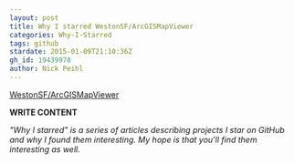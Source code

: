 ```yaml
---
layout: post
title: Why I starred WestonSF/ArcGISMapViewer
categories: Why-I-Starred
tags: github
stardate: 2015-01-09T21:10:36Z
gh_id: 19439978
author: Nick Peihl
---
```


[WestonSF/ArcGISMapViewer](star.repo.html_url)

**WRITE CONTENT**

*"Why I starred" is a series of articles describing projects I star on GitHub and why I found them interesting. My hope is that you'll find them interesting as well.*


